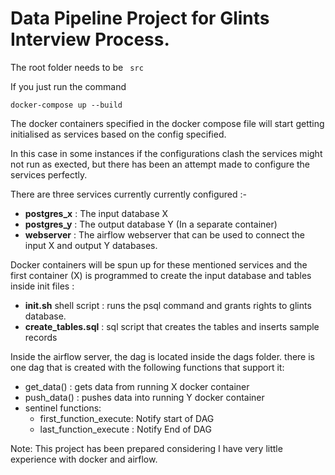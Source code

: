 # Data Pipeline Project for Glints Interview Process.

The root folder needs to be ``` src```

If you just run the command 
```commandline
docker-compose up --build
```
The docker containers specified in the docker compose file will
start getting initialised as services based on the config specified.

In this case in some instances if the configurations clash the services might not run as exected,
but there has been an attempt made to configure the services perfectly. 

There are three services currently currently configured :-
- **postgres_x** : The input database X
- **postgres_y** : The output database Y (In a separate container)
- **webserver**  : The airflow webserver that can be used to connect the input X and output Y databases. 

Docker containers will be spun up for these mentioned services
and the first container (X) is programmed to create the input database and 
tables inside init files :
 - **init.sh** shell script : runs the psql command and grants rights to glints database.
 - **create_tables.sql** : sql script that creates the tables and inserts sample records


Inside the airflow server, the dag is located inside the dags folder. there is one dag that is created
with the following functions that support it: 

 - get_data() : gets data from running X docker container
 - push_data() : pushes data into running Y docker container
 - sentinel functions:
   - first_function_execute: Notify start of DAG
   - last_function_execute : Notify End of DAG
  
        



Note: This project has been prepared considering I have very little experience
with docker and airflow. 

